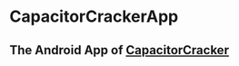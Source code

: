 # CapacitorCrackerApp
## The Android App of [CapacitorCracker](https://github.com/HQU-gxy/CapacitorCracker)
